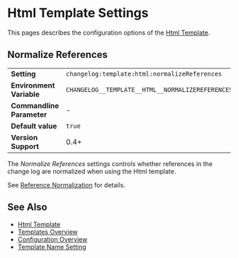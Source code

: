 <!--
  <auto-generated>
    The contents of this file were generated by a tool.
    Any changes to this file will be overwritten.
    To change the content of this file, edit 'html-template.md.scriban'
  </auto-generated>
-->
# Html Template Settings

This pages describes the configuration options of the [Html Template](../../templates/html.md).

## Normalize References

<table>
    <tr>
        <td><b>Setting</b></td>
        <td><code>changelog:template:html:normalizeReferences</code></td>
    </tr>
    <tr>
        <td><b>Environment Variable</b></td>
        <td><code>CHANGELOG__TEMPLATE__HTML__NORMALIZEREFERENCES</code></td>
    </tr>
    <tr>
        <td><b>Commandline Parameter</b></td>
        <td>-</td>
    </tr>
    <tr>
        <td><b>Default value</b></td>
        <td>
            <code>true</code>
        </td>
    </tr>
    <tr>
        <td><b>Version Support</b></td>
        <td>0.4+</td>
    </tr>
</table>

The *Normalize References* settings controls whether references in the change log are normalized when using the Html template.

See [Reference Normalization](../../auto-references.md#normalization) for details.

## See Also

- [Html Template](../../templates/html.md)
- [Templates Overview](../../templates/README.md)
- [Configuration Overview](../../configuration.md)
- [Template Name Setting](./template-name.md)